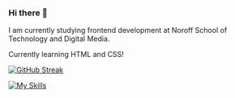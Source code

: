 ### Hi there 👋
I am currently studying frontend development at Noroff School of Technology and Digital Media.

Currently learning HTML and CSS!

[![GitHub Streak](https://streak-stats.demolab.com?user=Eikhaugen&theme=dark&hide_border=true&date_format=j%2Fn%5B%2FY%5D)](https://git.io/streak-stats)


[![My Skills](https://skillicons.dev/icons?i=html,css,figma)](https://skillicons.dev)
